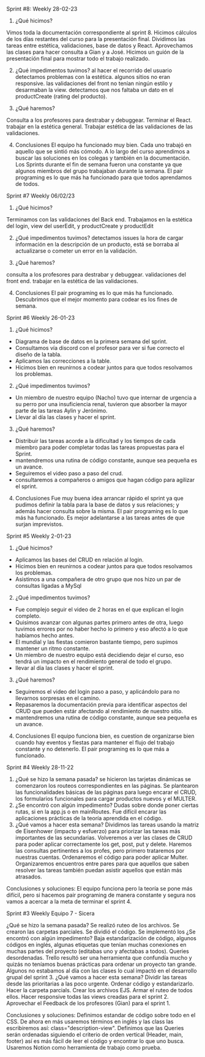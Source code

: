 Sprint #8: Weekly 28-02-23

1. ¿Qué hicimos?

Vimos toda la documentación correspondiente al sprint 8.
Hicimos cálculos de los días restantes del curso para la presentación final.
Dividimos las tareas entre estética, validaciones, base de datos y React.
Aprovechamos las clases para hacer consulta a Gian y a José.
Hicimos un guión de la presentación final para mostrar todo el trabajo realizado.




2. ¿Qué impedimentos tuvimos? 
al hacer el recorrido del usuario detectamos problemas con la estética.
algunos sitios no eran responsive.
las validaciones del front no tenían ningún estilo y desarmaban la view.
detectamos que nos faltaba un dato en el productCreate (rating del producto).

3. ¿Qué haremos?

Consulta a los profesores para destrabar y debuggear.
Terminar el React.
trabajar en la estética general.
Trabajar estética de las validaciones de las validaciones.

4. Conclusiones
El equipo ha funcionado muy bien. Cada uno trabajó en aquello que se sintió más cómodo. A lo largo del curso aprendimos a buscar las soluciones en los colegas y también en la documentación. Los Sprints durante el fin de semana fueron una constante ya que algunos miembros del grupo trabajaban durante la semana. El pair programing es lo que más ha funcionado para que todos aprendamos de todos.



Sprint #7
Weekly 06/02/23
1. ¿Qué hicimos?

Terminamos con las validaciones del Back end.
Trabajamos en la estética del login, view del userEdit, y productCreate y productEdit



2. ¿Qué impedimentos tuvimos? 
detectamos issues  la hora de cargar información en la descripción de un producto, está se borraba al actualizarse o cometer un error en la validación.

3. ¿Qué haremos?

consulta a los profesores para destrabar y debuggear.
validaciones del front end.
trabajar en la estética de las validaciones.

4. Conclusiones
El pair programing es lo que más ha funcionado. Descubrimos que el mejor momento para codear es los fines de semana. 


Sprint #6
Weekly 26-01-23
1. ¿Qué hicimos?

- Diagrama de base de datos en la primera semana del sprint.
- Consultamos vía discord con el profesor para ver si fue correcto el diseño de la tabla.
- Aplicamos las correcciones a la table.
- Hicimos bien en reunirnos a codear juntos para que todos resolvamos los problemas.

2. ¿Qué impedimentos tuvimos? 

- Un miembro de nuestro equipo (Nacho) tuvo que internar de urgencia a su perro por una insuficiencia renal, tuvieron que absorber la mayor parte de las tareas Aylin y Jerónimo.
- Llevar al día las clases y hacer el sprint. 

3. ¿Qué haremos?
- Distribuir las tareas acorde a la dificultad y los tiempos de cada miembro para poder completar todas las tareas propuestas para el Sprint.
- mantendremos una rutina de código constante, aunque sea pequeña es un avance.
- Seguiremos el video paso a paso del crud.
- consultaremos a compañeros o amigos que hagan código para agilizar el sprint.

4. Conclusiones
Fue muy buena idea arrancar rápido el sprint ya que pudimos definir la tabla para la base de datos y sus relaciones; y además hacer consulta sobre la misma. El pair programing es lo que más ha funcionado. Es mejor adelantarse a las tareas antes de que surjan imprevistos.


Sprint #5
Weekly 2-01-23
1. ¿Qué hicimos?

- Aplicamos las bases del CRUD en relación al login.
- Hicimos bien en reunirnos a codear juntos para que todos resolvamos los problemas.
- Asistimos a una compañera de otro grupo que nos hizo un par de consultas ligadas a MySql

2. ¿Qué impedimentos tuvimos? 

- Fue complejo seguir el video de 2 horas en el que explican el login completo.
- Quisimos avanzar con algunas partes primero antes de otra, luego tuvimos errores por no haber hecho lo primero y eso afectó a lo que habíamos hecho antes.
- El mundial y las fiestas comieron bastante tiempo, pero supimos mantener un ritmo constante.
- Un miembro de nuestro equipo está decidiendo dejar el curso, eso tendrá un impacto en el rendimiento general de todo el grupo.
- llevar al día las clases y hacer el sprint. 

3. ¿Qué haremos?

- Seguiremos el video del login paso a paso, y aplicándolo para no llevarnos sorpresas en el camino.
- Repasaremos la documentación previa para identificar aspectos del CRUD que pueden estár afectando al rendimiento de nuestro sitio.
- mantendremos una rutina de código constante, aunque sea pequeña es un avance.

4. Conclusiones
El equipo funciona bien, es cuestion de organizarse bien cuando hay eventos y fiestas para mantener el flujo del trabajo constante y no detenerlo. El pair programing es lo que más a funcionado.

Sprint #4
Weekly 28-11-22

1. ¿Qué se hizo la semana pasada?
    se hicieron las tarjetas dinámicas
    se comenzaron los routeos correspondientes en las páginas.
    Se plantearon las funcionalidades básicas de las páginas para luego encarar el CRUD, los formularios funcionales para cargar productos nuevos y el MULTER.
2. ¿Se encontró con algún impedimento?
    Dudas sobre donde poner ciertas rutas, si en la app.js o en mainRoutes.
    Fue difícil encarar las aplicaciones prácticas de la teoría aprendida en el código.
3. ¿Qué vamos a hacer esta semana?
    Dividimos las tareas usando la matriz de Eisenhower (impacto y esfuerzo) para priorizar las tareas más importantes de las secundarias.
    Volveremos a ver las clases de CRUD para poder aplicar correctamente los get, post, put y delete.
    Haremos las consultas pertinentes a los profes, pero primero trataremos por nuestras cuentas.
    Ordenaremos el código para poder aplicar Multer.
    Organizaremos encuentros entre pares para que aquellos que saben resolver las tareas también puedan asistir aquellos que están más atrasados.

Conclusiones y soluciones:
El equipo funciona pero la teoría se pone más difícil, pero si hacemos pair programing de manera constante y segura nos vamos a acercar a la meta de terminar el sprint 4.

Sprint #3
Weekly
Equipo 7 - Sicera

¿Qué se hizo la semana pasada?
    Se realizó ruteo de los archivos.
    Se crearon las carpetas parciales.
    Se dividió el código.
    Se implementó los
¿Se encontró con algún impedimento?
    Baja estandarización de código, algunos códigos en inglés, algunas etiquetas que tenían muchas conexiones en muchas partes del proyecto (editabas uno y afectabas a todos).
    Queries desordenadas.
    Trello resultó ser una herramienta que confundía mucho y quizás no teníamos buenas prácticas para ordenar un proyecto tan grande.
    Algunos no estabamos al día con las clases lo cual impactó en el desarrollo grupal del sprint 3.
¿Qué vamos a hacer esta semana?
    Dividir las tareas desde las prioritarias a las poco urgente.
    Ordenar código y estandarizarlo.
    Hacer la carpeta parcials.
    Crear los archivos EJS. Armar el ruteo de todos ellos.
    Hacer responsive todas las views creadas para el sprint 2.
    Aprovechar el Feedback de los profesores (Gian) para el sprint 1.

Conclusiones y soluciones:
    Definimos estandar de código sobre todo en el CSS. De ahora en más usaremos términos en inglés y las class las escribiremos así: class="description-view".
    Definimos que las Queries serán ordenadas siguiendo el criterio de orden vertical (Header, main, footer) así es más fácil de leer el código y encontrar lo que uno busca.
    Usaremos Notion como herramienta de trabajo como prueba.
